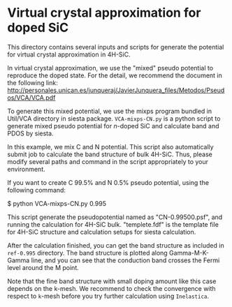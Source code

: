 Virtual crystal approximation for doped SiC
===========================================

This directory contains several inputs and scripts for generate the potential for virtual crystal approximation in 4H-SiC.

In virtual crystal approximation, we use the "mixed" pseudo potential to reproduce the doped state.
For the detail, we recommend the document in the following link:
http://personales.unican.es/junqueraj/JavierJunquera_files/Metodos/Pseudos/VCA/VCA.pdf

To generate this mixed potential, we use the mixps program bundled in Util/VCA directory in siesta package.
`VCA-mixps-CN.py` is a python script to generate mixed pseudo potential for *n*-doped SiC and calculate band
and PDOS by siesta.

In this example, we mix C and N potential. This script also automatically submit job
to calculate the band structure of bulk 4H-SiC. Thus, please modify several paths and command in the script
appropriately to your environment.

If you want to create C 99.5% and N 0.5% pseudo potential, using the following command:

   $ python VCA-mixps-CN.py 0.995

This script generate the pseudopotential named as "CN-0.99500.psf", and running the calculation for 4H-SiC bulk. 
"templete.fdf" is the template file for 4H-SiC structure and calculation setups for siesta calculation.

After the calculation finished, you can get the band structure as included in `ref-0.995` directory. 
The band structure is plotted along Gamma-M-K-Gamma line, and you can see that the conduction band crosses
the Fermi level around the M point.

Note that the fine band structure with small doping amount like this case depends on the k-mesh.
We recommend to check the convergence with respect to `k`-mesh before you try further calculation using `Inelastica`.
